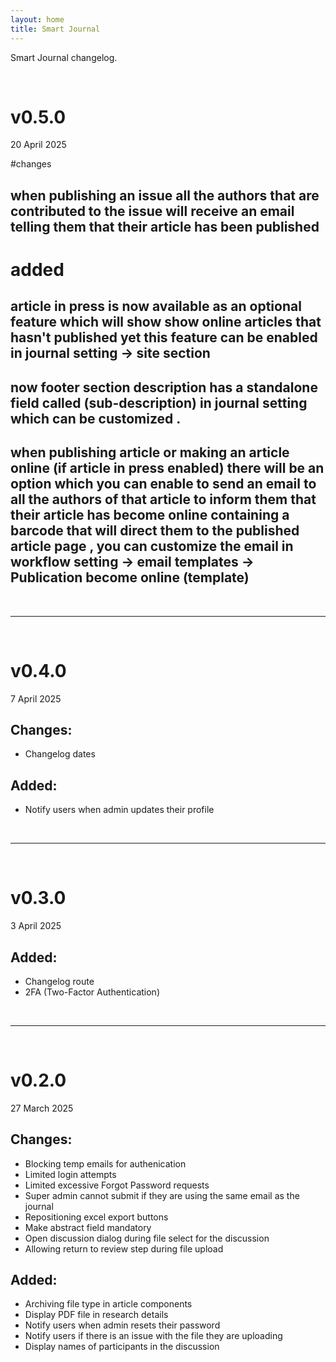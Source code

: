 ```yaml
---
layout: home
title: Smart Journal
---
```


Smart Journal changelog.


<br/>

# v0.5.0

20 April 2025


#changes

## when publishing an issue all the authors that are contributed to the issue will receive an email telling them that their article has been published 

# added

## article in press is now available as an optional feature which will show show online articles that hasn't published yet this feature can be enabled in journal setting -> site section 

## now footer section description has a standalone field called (sub-description) in journal setting which can be customized .

## when publishing article or making an article online (if article in press enabled) there will be an option which you can enable to send an email to all the authors of that article to inform them that their article has become online containing a barcode that will direct them to the published article page , you can customize the email in workflow setting -> email templates -> Publication become online (template)

<br/>

---

<br/>

# v0.4.0

7 April 2025

## Changes:
 * Changelog dates

## Added:
 * Notify users when admin updates their profile

<br/>

---

<br/>


# v0.3.0

3 April 2025

## Added:
 * Changelog route
 * 2FA (Two-Factor Authentication)


<br/>

---

<br/>

# v0.2.0

27 March 2025

## Changes:
 * Blocking temp emails for authenication
 * Limited login attempts
 * Limited excessive Forgot Password requests
 * Super admin cannot submit if they are using the same email as the journal
 * Repositioning excel export buttons
 * Make abstract field mandatory
 * Open discussion dialog during file select for the discussion
 * Allowing return to review step during file upload

## Added:
 * Archiving file type in article components
 * Display PDF file in research details
 * Notify users when admin resets their password
 * Notify users if there is an issue with the file they are uploading
 * Display names of participants in the discussion
